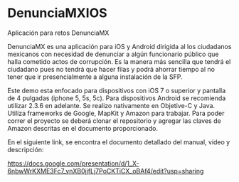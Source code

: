 DenunciaMXIOS
=============

Aplicación para retos DenunciaMX

DenunciaMX es una aplicación para iOS y Android dirigida al los ciudadanos mexicanos con necesidad de denunciar a algún funcionario público que halla cometido actos de corrupción.  Es la manera más sencilla que tendrá el ciudadano pues no tendrá que hacer filas y podrá ahorrar tiempo al no tener que ir presencialmente a alguna instalación de la SFP. 

Este demo esta enfocado para dispositivos con iOS 7 o superior y pantalla de 4 pulgadas (iphone 5, 5s, 5c). Para dispositivos Android se recomienda utilizar 2.3.6 en adelante. Se realizo nativamente en Objetive-C y Java. Utiliza frameworks de Google, MapKit y Amazon para trabajar. Para poder correr el proyecto se deberá clonar el repositorio y agregar las claves de Amazon descritas en el documento proporcionado.

En el siguiente link, se encontra el documento detallado del manual, video y descripción:

<a>https://docs.google.com/presentation/d/1_X-6nbwWrKXME3Fc7_vnXB0jjfLj7PoCKTiCX_oBAf4/edit?usp=sharing</a>


